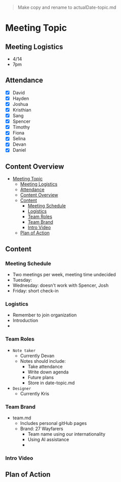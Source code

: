 > Make copy and rename to actualDate-topic.md
# Meeting Topic

## Meeting Logistics
- 4/14
- 7pm

## Attendance
-  [x] David
-  [x] Hayden
-  [x] Joshua
-  [x] Kristhian
-  [x] Sang
-  [x] Spencer
-  [x] Timothy
-  [x] Fiona
-  [x] Selina
-  [x] Devan
-  [x] Daniel

## Content Overview
- [Meeting Topic](#meeting-topic)
  - [Meeting Logistics](#meeting-logistics)
  - [Attendance](#attendance)
  - [Content Overview](#content-overview)
  - [Content](#content)
    - [Meeting Schedule](#meeting-schedule)
    - [Logistics](#logistics)
    - [Team Roles](#team-roles)
    - [Team Brand](#team-brand)
    - [Intro Video](#intro-video)
  - [Plan of Action](#plan-of-action)

## Content

### Meeting Schedule
* Two meetings per week, meeting time undecided
* Tuesday: 
* Wednesday: doesn't work with Spencer, Josh 
* Friday: short check-in

### Logistics
* Remember to join organization
* Introduction
* 

### Team Roles
* ```Note taker```
  * Currently Devan
  * Notes should include:
    * Take attendance
    * Write down agenda
    * Future plans
    * Store in date-topic.md
* ```Designer```
  * Currently Kris


### Team Brand
* team.md
  * Includes personal gitHub pages
  * Brand: 27 Wayfarers
    * Team name using our internationality
    * Using AI assistance
    * 

### Intro Video


## Plan of Action
